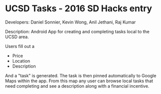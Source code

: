 # UCSD Tasks - 2016 SD Hacks entry

Developers:
Daniel Sonnier, Kevin Wong, Anil Jethani, Raj Kumar

Description:
Android App for creating and completing tasks local to the UCSD area.

Users fill out a 
- Price
- Location
- Description

And a "task" is generated. The task is then pinned automatically to Google Maps within the app. From this map any user can browse local tasks that need completing and see a description along with a financial incentive.
